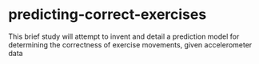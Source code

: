 # predicting-correct-exercises
This brief study will attempt to invent and detail a prediction model for determining the correctness of exercise movements, given accelerometer data
